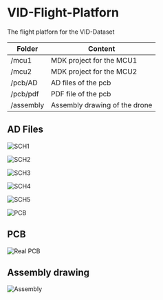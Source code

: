 # VID-Flight-Platforn
The flight platforn for the VID-Dataset



| Folder    | Content                       |
| --------- | ----------------------------- |
| /mcu1     | MDK project for the MCU1      |
| /mcu2     | MDK project for the MCU2      |
| /pcb/AD   | AD files of the pcb           |
| /pcb/pdf  | PDF file of the pcb           |
| /assembly | Assembly drawing of the drone |



## AD Files

![SCH1](https://github.com/ZJU-FAST-Lab/VID-Flight-Platforn/blob/main/img/sch1.png)

![SCH2](https://github.com/ZJU-FAST-Lab/VID-Flight-Platforn/blob/main/img/sch2.png)

![SCH3](https://github.com/ZJU-FAST-Lab/VID-Flight-Platforn/blob/main/img/sch3.png)

![SCH4](https://github.com/ZJU-FAST-Lab/VID-Flight-Platforn/blob/main/img/sch4.png)

![SCH5](https://github.com/ZJU-FAST-Lab/VID-Flight-Platforn/blob/main/img/sch5.png)

![PCB](https://github.com/ZJU-FAST-Lab/VID-Flight-Platforn/blob/main/img/pcb.png)



## PCB

![Real PCB](https://github.com/ZJU-FAST-Lab/VID-Flight-Platforn/blob/main/img/pcb.png)



## Assembly drawing 

![Assembly ](https://github.com/ZJU-FAST-Lab/VID-Flight-Platforn/blob/main/img/pcb.png)



